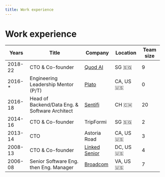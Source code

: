 ```yaml
---
title: Work experience
---
```


# Work experience

| Years   	| Title                                          	| Company                                               	| Location  	| Team size 	|
|---------	|------------------------------------------------	|-------------------------------------------------------	|-----------	|-----------	|
| 2018-22 	| CTO & Co-founder                               	| [Quod AI](https://quod.ai)                            	| SG 🇸🇬     	| 9         	|
| 2016-*  	| Engineering Leadership Mentor (P/T)            	| [Plato](https://www.platohq.com/mentors/herv-roussel) 	| CA, US 🇺🇸 	| 0         	|
| 2016-18 	| Head of Backend/Data Eng. & Software Architect 	| [Sentifi](https://sentifi.com/)                       	| CH 🇨🇭     	| 20        	|
| 2014-16 	| CTO & Co-founder                               	| TripFormi                                             	| SG 🇸🇬     	| 2         	|
| 2013-14 	| CTO                                            	| Astoria Road                                          	| CA, US 🇺🇸 	| 3         	|
| 2008-13 	| CTO & Co-founder                               	| [Linked Senior](https://linkedsenior.com/)            	| DC, US 🇺🇸 	| 4         	|
| 2006-08 	| Senior Software Eng. then Eng. Manager         	| [Broadcom](https://www.broadcom.com/)                 	| VA, US 🇺🇸 	| 7         	|

<Nav />
<Footer />


